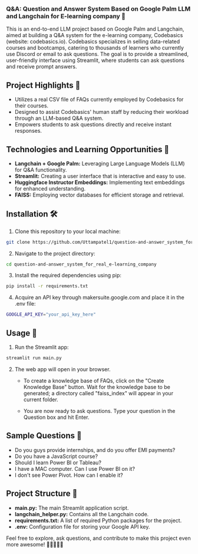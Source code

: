 ### Q&A: Question and Answer System Based on Google Palm LLM and Langchain for E-learning company 🚀

This is an end-to-end LLM project based on Google Palm and Langchain, aimed at building a Q&A system for the e-learning company, Codebasics (website: codebasics.io). Codebasics specializes in selling data-related courses and bootcamps, catering to thousands of learners who currently use Discord or email to ask questions. The goal is to provide a streamlined, user-friendly interface using Streamlit, where students can ask questions and receive prompt answers.

## Project Highlights 🌟

- Utilizes a real CSV file of FAQs currently employed by Codebasics for their courses.
- Designed to assist Codebasics' human staff by reducing their workload through an LLM-based Q&A system.
- Empowers students to ask questions directly and receive instant responses.

## Technologies and Learning Opportunities 🧠

- **Langchain + Google Palm:** Leveraging Large Language Models (LLM) for Q&A functionality.
- **Streamlit:** Creating a user interface that is interactive and easy to use.
- **Huggingface Instructor Embeddings:** Implementing text embeddings for enhanced understanding.
- **FAISS:** Employing vector databases for efficient storage and retrieval.

## Installation 🛠️

1. Clone this repository to your local machine:

```bash
git clone https://github.com/Uttampatel1/question-and-answer_system_for_real_e-learning_company.git
```

2. Navigate to the project directory:

```bash
cd question-and-answer_system_for_real_e-learning_company
```

3. Install the required dependencies using pip:

```bash
pip install -r requirements.txt
```

4. Acquire an API key through makersuite.google.com and place it in the .env file:

```bash
GOOGLE_API_KEY="your_api_key_here"
```

## Usage 🚀

1. Run the Streamlit app:

```bash
streamlit run main.py
```

2. The web app will open in your browser.

   - To create a knowledge base of FAQs, click on the "Create Knowledge Base" button. Wait for the knowledge base to be generated; a directory called "faiss_index" will appear in your current folder.

   - You are now ready to ask questions. Type your question in the Question box and hit Enter.

## Sample Questions 🤔

- Do you guys provide internships, and do you offer EMI payments?
- Do you have a JavaScript course?
- Should I learn Power BI or Tableau?
- I have a MAC computer. Can I use Power BI on it?
- I don't see Power Pivot. How can I enable it?

## Project Structure 📁

- **main.py:** The main Streamlit application script.
- **langchain_helper.py:** Contains all the Langchain code.
- **requirements.txt:** A list of required Python packages for the project.
- **.env:** Configuration file for storing your Google API key.

Feel free to explore, ask questions, and contribute to make this project even more awesome! 🚀👩‍💻👨‍💻
